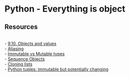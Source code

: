 # Python - Everything is object

## Resources
<br> - <a href="http://www.openbookproject.net/thinkcs/python/english2e/ch09.html#objects-and-values"> 9.10. Objects and values</a>
<br> - <a href="http://www.openbookproject.net/thinkcs/python/english2e/ch09.html#aliasing"> Aliasing</a>
<br> - <a href="https://stackoverflow.com/questions/8056130/immutable-vs-mutable-types"> Immutable vs Mutable types</a>
<br> - <a href="http://composingprograms.com/pages/24-mutable-data.html#sequence-objects"> Sequence Objects </a>
<br> - <a href="http://www.openbookproject.net/thinkcs/python/english2e/ch09.html#cloning-lists"> Cloning lists </a>
<br> - <a href="http://radar.oreilly.com/2014/10/python-tuples-immutable-but-potentially-changing.html"> Python tuples: immutable but potentially changing</a>

